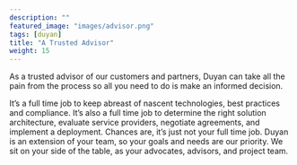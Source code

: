 ```yaml
---
description: ""
featured_image: "images/advisor.png"
tags: [duyan]
title: "A Trusted Advisor"
weight: 15
---
```


As a trusted advisor of our customers and partners, Duyan can take all the pain from the process so all you need to do is make an informed decision. <!--more-->

It’s a full time job to keep abreast of nascent technologies, best practices and compliance. It’s also a full time job to determine the right solution architecture, evaluate service providers, negotiate agreements, and implement a deployment. Chances are, it’s just not your full time job. Duyan is an extension of your team, so your goals and needs are our priority. We sit on your side of the table, as your advocates, advisors, and project team.
 